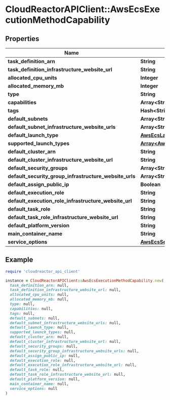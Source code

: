# CloudReactorAPIClient::AwsEcsExecutionMethodCapability

## Properties

| Name | Type | Description | Notes |
| ---- | ---- | ----------- | ----- |
| **task_definition_arn** | **String** |  | [optional] |
| **task_definition_infrastructure_website_url** | **String** |  | [readonly] |
| **allocated_cpu_units** | **Integer** |  | [optional] |
| **allocated_memory_mb** | **Integer** |  | [optional] |
| **type** | **String** |  | [readonly] |
| **capabilities** | **Array&lt;String&gt;** |  | [readonly] |
| **tags** | **Hash&lt;String, String&gt;** |  |  |
| **default_subnets** | **Array&lt;String&gt;** |  | [optional] |
| **default_subnet_infrastructure_website_urls** | **Array&lt;String&gt;** |  | [readonly] |
| **default_launch_type** | [**AwsEcsLaunchType**](AwsEcsLaunchType.md) |  | [optional] |
| **supported_launch_types** | [**Array&lt;AwsEcsLaunchType&gt;**](AwsEcsLaunchType.md) |  | [optional] |
| **default_cluster_arn** | **String** |  | [optional] |
| **default_cluster_infrastructure_website_url** | **String** |  | [readonly] |
| **default_security_groups** | **Array&lt;String&gt;** |  | [optional] |
| **default_security_group_infrastructure_website_urls** | **Array&lt;String&gt;** |  | [readonly] |
| **default_assign_public_ip** | **Boolean** |  | [optional] |
| **default_execution_role** | **String** |  | [optional] |
| **default_execution_role_infrastructure_website_url** | **String** |  | [readonly] |
| **default_task_role** | **String** |  | [optional] |
| **default_task_role_infrastructure_website_url** | **String** |  | [readonly] |
| **default_platform_version** | **String** |  | [optional] |
| **main_container_name** | **String** |  | [optional] |
| **service_options** | [**AwsEcsServiceOptions**](AwsEcsServiceOptions.md) |  | [optional] |

## Example

```ruby
require 'cloudreactor_api_client'

instance = CloudReactorAPIClient::AwsEcsExecutionMethodCapability.new(
  task_definition_arn: null,
  task_definition_infrastructure_website_url: null,
  allocated_cpu_units: null,
  allocated_memory_mb: null,
  type: null,
  capabilities: null,
  tags: null,
  default_subnets: null,
  default_subnet_infrastructure_website_urls: null,
  default_launch_type: null,
  supported_launch_types: null,
  default_cluster_arn: null,
  default_cluster_infrastructure_website_url: null,
  default_security_groups: null,
  default_security_group_infrastructure_website_urls: null,
  default_assign_public_ip: null,
  default_execution_role: null,
  default_execution_role_infrastructure_website_url: null,
  default_task_role: null,
  default_task_role_infrastructure_website_url: null,
  default_platform_version: null,
  main_container_name: null,
  service_options: null
)
```

